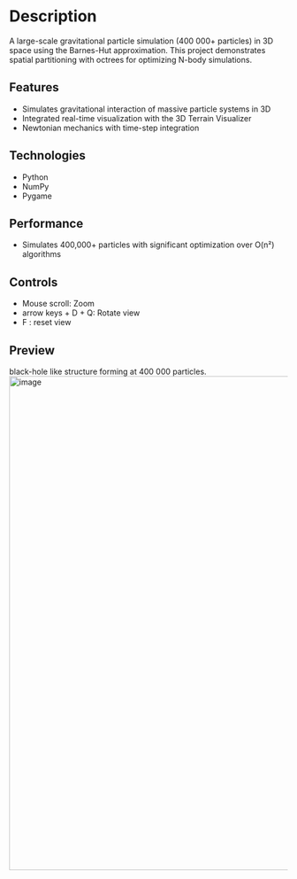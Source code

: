# Description

A large-scale gravitational particle simulation (400 000+ particles) in 3D space using the Barnes-Hut approximation. This project demonstrates spatial partitioning with octrees for optimizing N-body simulations.

## Features

- Simulates gravitational interaction of massive particle systems in 3D
- Integrated real-time visualization with the 3D Terrain Visualizer
- Newtonian mechanics with time-step integration

## Technologies

- Python
- NumPy
- Pygame

## Performance

- Simulates 400,000+ particles with significant optimization over O(n²) algorithms

## Controls

- Mouse scroll: Zoom
- arrow keys + D + Q: Rotate view
- F : reset view


## Preview
black-hole like structure forming at 400 000 particles.
<img width="1221" height="892" alt="image" src="https://github.com/user-attachments/assets/b65be2d0-9eb8-48a2-839f-b84dab17c027" />

